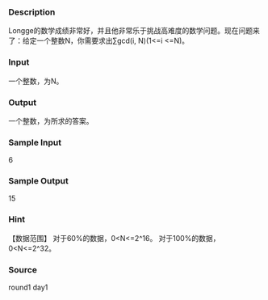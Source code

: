 
### Description
Longge的数学成绩非常好，并且他非常乐于挑战高难度的数学问题。现在问题来了：给定一个整数N，你需要求出∑gcd(i, N)(1<=i <=N)。
### Input
一个整数，为N。
### Output
一个整数，为所求的答案。
### Sample Input
6

### Sample Output
15

### Hint
【数据范围】
对于60%的数据，0<N<=2^16。
对于100%的数据，0<N<=2^32。
 
### Source
round1 day1